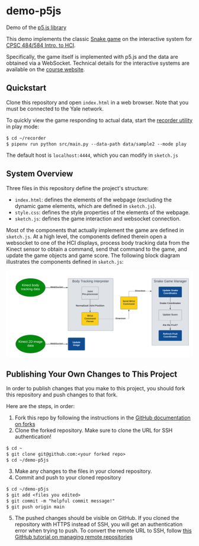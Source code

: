 # demo-p5js
Demo of the [p5.js library](https://p5js.org)

This demo implements the classic [Snake game](https://p5js.org/examples/interaction-snake-game.html) on the interactive system for [CPSC 484/584 Intro. to HCI](https://cpsc484-584-hci.gitlab.io/s23/project).

Specifically, the game itself is implemented with p5.js and the data are obtained via a WebSocket.
Technical details for the interactive systems are available on the [course website](https://cpsc484-584-hci.gitlab.io/s23/display_tutorial).


## Quickstart

Clone this repository and open `index.html` in a web browser.
Note that you must be connected to the Yale network.

To quickly view the game responding to actual data, start the [recorder utility](https://github.com/Yale-CPSC484-HCI/recorder) in play mode:

```
$ cd ~/recorder
$ pipenv run python src/main.py --data-path data/sample2 --mode play
```

The default host is `localhost:4444`, which you can modify in `sketch.js`


## System Overview

Three files in this repository define the project's structure:

+ `index.html`: defines the elements of the webpage (excluding the dynamic game elements, which are defined in `sketch.js`).
+ `style.css`: defines the style properties of the elements of the webpage.
+ `sketch.js`: defines the game interaction and websocket connection.

Most of the components that actually implement the game are defined in `sketch.js`.
At a high level, the components defined therein open a websocket to one of the HCI displays, process body tracking data from the Kinect sensor to obtain a command, send that command to the game, and update the game objects and game score.
The following block diagram illustrates the components defined in `sketch.js`:

![snake game block diagram](./docs/snake_game_block_diagram.png)


## Publishing Your Own Changes to This Project

In order to publish changes that you make to this project, you should fork this repository and push changes to that fork.

Here are the steps, in order:
1. Fork this repo by following the instructions in the [GitHub documentation on forks](https://docs.github.com/en/get-started/quickstart/fork-a-repo)
2. Clone the forked repository. Make sure to clone the URL for SSH authentication!

```
$ cd ~
$ git clone git@github.com:<your forked repo>
$ cd ~/demo-p5js
```

3. Make any changes to the files in your cloned repository.
4. Commit and push to your cloned repository

```
$ cd ~/demo-p5js
$ git add <files you edited>
$ git commit -m "helpful commit message!"
$ git push origin main
```

5. The pushed changes should be visible on GitHub. If you cloned the repository with HTTPS instead of SSH, you will get an authentication error when trying to push. To convert the remote URL to SSH, follow [this GitHub tutorial on managing remote repositories](https://docs.github.com/en/get-started/getting-started-with-git/managing-remote-repositories#switching-remote-urls-from-ssh-to-https)
